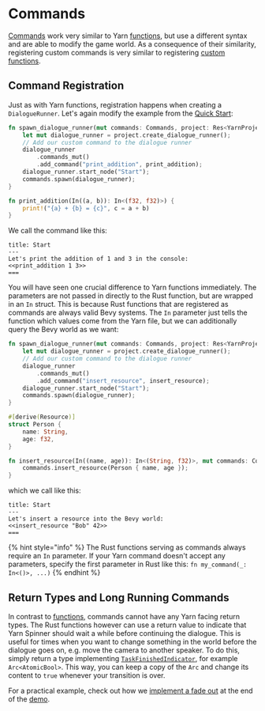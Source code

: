 # Commands

[Commands](../../getting-started/writing-in-yarn/commands.md) work very similar to Yarn [functions](creating-functions.md), but use a different syntax and are able to modify the game world. As a consequence of their similarity, registering custom commands is very similar to registering [custom functions](creating-functions.md).

## Command Registration

Just as with Yarn functions, registration happens when creating a `DialogueRunner`. Let's again modify the example from the [Quick Start](../quick-start.md):

```rust
fn spawn_dialogue_runner(mut commands: Commands, project: Res<YarnProject>) {
    let mut dialogue_runner = project.create_dialogue_runner();
    // Add our custom command to the dialogue runner
    dialogue_runner
        .commands_mut()
        .add_command("print_addition", print_addition);
    dialogue_runner.start_node("Start");
    commands.spawn(dialogue_runner);
}

fn print_addition(In((a, b)): In<(f32, f32)>) {
    print!("{a} + {b} = {c}", c = a + b)
}
```

We call the command like this:

```
title: Start
---
Let's print the addition of 1 and 3 in the console:
<<print_addition 1 3>>
===
```

You will have seen one crucial difference to Yarn functions immediately. The parameters are not passed in directly to the Rust function, but are wrapped in an `In` struct. This is because Rust functions that are registered as commands are always valid Bevy systems. The `In` parameter just tells the function which values come from the Yarn file, but we can additionally query the Bevy world as we want:

```rust
fn spawn_dialogue_runner(mut commands: Commands, project: Res<YarnProject>) {
    let mut dialogue_runner = project.create_dialogue_runner();
    // Add our custom command to the dialogue runner
    dialogue_runner
        .commands_mut()
        .add_command("insert_resource", insert_resource);
    dialogue_runner.start_node("Start");
    commands.spawn(dialogue_runner);
}

#[derive(Resource)]
struct Person {
    name: String,
    age: f32,
}

fn insert_resource(In((name, age)): In<(String, f32)>, mut commands: Commands) {
    commands.insert_resource(Person { name, age });
}
```

which we call like this:

```
title: Start
---
Let's insert a resource into the Bevy world:
<<insert_resource "Bob" 42>>
===
```

{% hint style="info" %}
The Rust functions serving as commands always require an `In` parameter. If your Yarn command doesn't accept any parameters, specify the first parameter in Rust like this: `fn my_command(_: In<()>, ...)`
{% endhint %}

## Return Types and Long Running Commands

In contrast to [functions](creating-functions.md), commands cannot have any Yarn facing return types. The Rust functions however can use a return value to indicate that Yarn Spinner should wait a while before continuing the dialogue. This is useful for times when you want to change something in the world before the dialogue goes on, e.g. move the camera to another speaker. To do this, simply return a type implementing [`TaskFinishedIndicator`](https://docs.rs/bevy_yarnspinner/latest/bevy_yarnspinner/trait.TaskFinishedIndicator.html), for example `Arc<AtomicBool>`. This way, you can keep a copy of the `Arc` and change its content to `true` whenever your transition is over.

For a practical example, check out how we [implement a fade out](https://github.com/YarnSpinnerTool/YarnSpinner-Rust/blob/main/demo/src/yarnspinner_integration.rs#L114) at the end of the [demo](https://janhohenheim.itch.io/yarnspinner-rust-demo).

